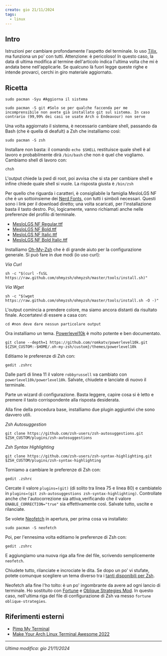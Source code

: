```yaml
---
creato: gio 21/11/2024
tags:
  - linux
---
```


## Intro

Istruzioni per cambiare profondamente l'aspetto del terminale. Io uso [Tilix](https://gnunn1.github.io/tilix-web/), ma funziona un po' con tutti. Attenzione: è pericoloso! In questo caso, la data di ultima modifica al termine dell'articolo indica l'ultima volta che mi è andata bene nell'applicarle. Se qualcuno là fuori legge queste righe e intende provarci, cerchi in giro materiale aggiornato.

##  Ricetta

```shell
sudo pacman -Syu #Aggiorna il sistema

sudo pacman -S git #Solo se per qualche faccenda per me incomprensibile non avete già installato git sul sistema. In caso contrario (99,99% dei casi se usate Arch o Endeavour) non serve
```

Una volta aggiornato il sistema, è necessario cambiare shell, passando da Bash (che è quella di deafult) a Zsh che installiamo così:

```shell
sudo pacman -S zsh
```

Installare non basta: il comando `echo $SHELL` restituisce quale shell è al lavoro e probabilmente dirà `/bin/bash` che non è quel che vogliamo. Cambiamo shell di lavoro con:

```shell
chsh
```

L'output chiede la pwd di root, poi avvisa che si sta per cambiare shell e infine chiede quale shell si vuole. La risposta giusta è `/bin/zsh`

Per quello che riguarda i caratteri,  è consigliabile la famiglia MesloLGS NF che è un sottoinsieme dei [Nerd Fonts](https://github.com/ryanoasis/nerd-fonts), con tutti i simboli necessari. Questi sono i link per il download diretto; una volta scaricati, per l'installazione basta il tasto destro. Poi, logicamente, vanno richiamati anche nelle preferenze del profilo di terminale.

- [MesloLGS NF Regular.ttf](https://github.com/romkatv/dotfiles-public/raw/master/.local/share/fonts/NerdFonts/MesloLGS%20NF%20Regular.ttf)
- [MesloLGS NF Bold.ttf](https://github.com/romkatv/dotfiles-public/raw/master/.local/share/fonts/NerdFonts/MesloLGS%20NF%20Bold.ttf)
- [MesloLGS NF Italic.ttf](https://github.com/romkatv/dotfiles-public/raw/master/.local/share/fonts/NerdFonts/MesloLGS%20NF%20Italic.ttf)
- [MesloLGS NF Bold Italic.ttf](https://github.com/romkatv/dotfiles-public/raw/master/.local/share/fonts/NerdFonts/MesloLGS%20NF%20Bold%20Italic.ttf)

Installiamo [Oh-My-Zsh](https://ohmyz.sh/) che è di grande aiuto per la configurazione generale. Si può fare in due modi (io uso curl):

*Via Curl*

```shell
sh -c "$(curl -fsSL https://raw.github.com/ohmyzsh/ohmyzsh/master/tools/install.sh)"
```

*Via Wget*

```shell
sh -c "$(wget https://raw.github.com/ohmyzsh/ohmyzsh/master/tools/install.sh -O -)"
```

L'output comincia a prendere colore, ma siamo ancora distanti da risultato finale. Accertatevi di essere a casa con:

```shell
cd #non deve dare nessun particolare output
```

Ora installiamo un tema. [Powerlevel10k](https://github.com/romkatv/powerlevel10k) è molto potente e ben documentato.

```shell
git clone --depth=1 https://github.com/romkatv/powerlevel10k.git ${ZSH_CUSTOM:-$HOME/.oh-my-zsh/custom}/themes/powerlevel10k
```

Editiamo le preferenze di Zsh con:

```shell
gedit .zshrc
```

Dalle parti di linea 11 il valore `robbyrussell` va cambiato con `powerlevel10k/powerlevel10k`. Salvate, chiudete e lanciate di nuovo il terminale.

Parte un wizard di configurazione. Basta leggere, capire cosa si è letto e premere il tasto corrispondente alla risposta desiderata.

Alla fine della procedura base, installiamo due plugin aggiuntivi che sono davvero utili.

*Zsh Autosuggestion*

```shell
git clone https://github.com/zsh-users/zsh-autosuggestions.git $ZSH_CUSTOM/plugins/zsh-autosuggestions
```

*Zsh Syntax Highlighting*

```shell
git clone https://github.com/zsh-users/zsh-syntax-highlighting.git $ZSH_CUSTOM/plugins/zsh-syntax-highlighting
```

Torniamo a cambiare le preferenze di Zsh con:

```shell
gedit .zshrc
```

Cercate il valore `plugins=(git)` (di solito tra linea 75 e linea 80) e cambiatelo in `plugins=(git zsh-autosuggestions zsh-syntax-highlighting)`. Controllate anche che l'autocorrezione sia attiva,verificando che il valore `ENABLE_CORRECTION="true"` sia effettivamente così. Salvate tutto, uscite e rilanciate.

Se volete [Neofetch](https://github.com/dylanaraps/neofetch) in apertura, per prima cosa va installato:

```shell
sudo pacman -S neofetch
```

Poi, per l'ennesima volta editiamo le preferenze di Zsh con:

```shell
gedit .zshrc
```

E aggiungiamo una nuova riga alla fine del file, scrivendo semplicemente `neofetch`.

Chiudete tutto, rilanciate e incrociate le dita. Se dopo un po' vi stufate, potete comunque scegliere un tema diverso tra i [tanti disponibili per Zsh](https://github.com/ohmyzsh/ohmyzsh/wiki/Themes).

Neofetch alla fine l'ho tolto: è un po' ingombrante da avere ad ogni lancio di terminale. Ho sostituito con [Fortune](https://wiki.archlinux.org/title/Fortune) e [Oblique Strategies Mod](https://aur.archlinux.org/packages/fortune-mod-oblique-strategies). In questo caso, nell'ultima riga del file di configurazione di Zsh va messo `fortune oblique-strategies`.

## Riferimenti esterni

- [Pimp My Terminal](https://drasite.com/blog/Pimp%20my%20terminal)
- [Make Your Arch Linux Terminal Awesome 2022](https://www.linuxfordevices.com/tutorials/linux/make-arch-terminal-awesome)

---

*Ultima modifica: gio 21/11/2024*